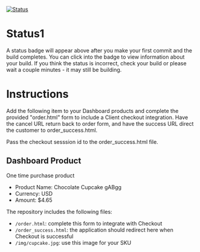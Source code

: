 [![Status](https://img.shields.io/badge/status-BUILDING%20COMMIT:%20ab38d33ef32f0e788f45b061db553d6ee1395019-yellow.svg)](https://github.com/lorence-crowdbotics/bakery_scaffold_hM8QF39jzGXPQTst/commit/ab38d33ef32f0e788f45b061db553d6ee1395019)







# Status1

A status badge will appear above after you make your first commit and the build completes. You can click into the badge to view information about your build. If you think the status is incorrect, check your build or please wait a couple minutes - it may still be building.

# Instructions

Add the following item to your Dashboard products and complete the provided "order.html" form to include a Client checkout integration. Have the cancel URL return back to order form, and have the success URL direct the customer to order_success.html.

Pass the checkout sesssion id to the order_success.html file.

## Dashboard Product
One time purchase product
* Product Name: Chocolate Cupcake gABgg
* Currency: USD
* Amount: $4.65

The repository includes the following files:
* `/order.html`: complete this form to integrate with Checkout
* `/order_success.html`: the application should redirect here when Checkout is successful
* `/img/cupcake.jpg`: use this image for your SKU
